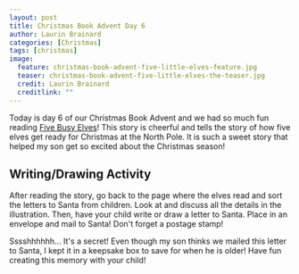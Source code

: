 ```yaml
---
layout: post
title: Christmas Book Advent Day 6
author: Laurin Brainard
categories: [Christmas]
tags: [christmas]
image:
  feature: christmas-book-advent-five-little-elves-feature.jpg
  teaser: christmas-book-advent-five-little-elves-the-teaser.jpg
  credit: Laurin Brainard
  creditlink: ""
---
```

Today is day 6 of our Christmas Book Advent and we had so much fun reading [Five Busy Elves](https://amzn.to/2RDGIDh)! This story is cheerful and tells the story of how five elves get ready for Christmas at the North Pole. It is such a sweet story that helped my son get so excited about the Christmas season! 

## Writing/Drawing Activity
After reading the story, go back to the page where the elves read and sort the letters to Santa from children. Look at and discuss all the details in the illustration. Then, have your child write or draw a letter to Santa. Place in an envelope and mail to Santa! Don't forget a postage stamp! 

Sssshhhhhh... It's a secret! Even though my son thinks we mailed this letter to Santa, I kept it in a keepsake box to save for when he is older! Have fun creating this memory with your child!